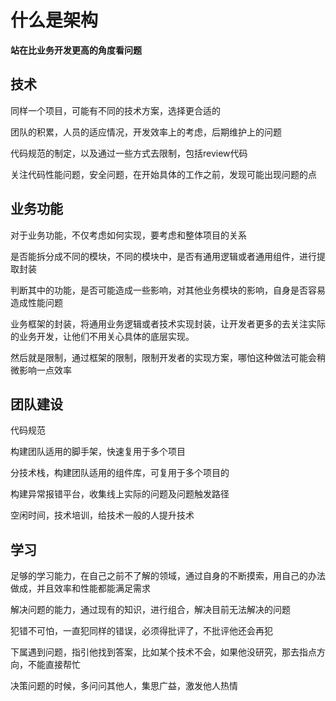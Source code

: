 # 什么是架构

**站在比业务开发更高的角度看问题**



## 技术

同样一个项目，可能有不同的技术方案，选择更合适的

团队的积累，人员的适应情况，开发效率上的考虑，后期维护上的问题

代码规范的制定，以及通过一些方式去限制，包括review代码

关注代码性能问题，安全问题，在开始具体的工作之前，发现可能出现问题的点



## 业务功能

对于业务功能，不仅考虑如何实现，要考虑和整体项目的关系

是否能拆分成不同的模块，不同的模块中，是否有通用逻辑或者通用组件，进行提取封装

判断其中的功能，是否可能造成一些影响，对其他业务模块的影响，自身是否容易造成性能问题

业务框架的封装，将通用业务逻辑或者技术实现封装，让开发者更多的去关注实际的业务开发，让他们不用关心具体的底层实现。

然后就是限制，通过框架的限制，限制开发者的实现方案，哪怕这种做法可能会稍微影响一点效率



## 团队建设

代码规范

构建团队适用的脚手架，快速复用于多个项目

分技术栈，构建团队适用的组件库，可复用于多个项目的

构建异常报错平台，收集线上实际的问题及问题触发路径

空闲时间，技术培训，给技术一般的人提升技术



## 学习

足够的学习能力，在自己之前不了解的领域，通过自身的不断摸索，用自己的办法做成，并且效率和性能都能满足需求

解决问题的能力，通过现有的知识，进行组合，解决目前无法解决的问题





犯错不可怕，一直犯同样的错误，必须得批评了，不批评他还会再犯

下属遇到问题，指引他找到答案，比如某个技术不会，如果他没研究，那去指点方向，不能直接帮忙

决策问题的时候，多问问其他人，集思广益，激发他人热情











